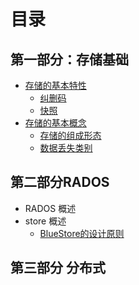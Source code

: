 # 目录
## 第一部分：存储基础
- [存储的基本特性](2019/存储的两个特性.md)
  - [纠删码](/2019/erasure_code.md)
  - [快照](/2019/snap.md)
- [存储的基本概念](/2019/存储的几个概念.md)
  - [存储的组成形态](/2019/store_types.md)
  - [数据丢失类别](/2019/data_lose.md)

## 第二部分RADOS
- RADOS 概述
- store 概述
  - [BlueStore的设计原则](2019/BlueStore的设计原则.md)

## 第三部分 分布式
